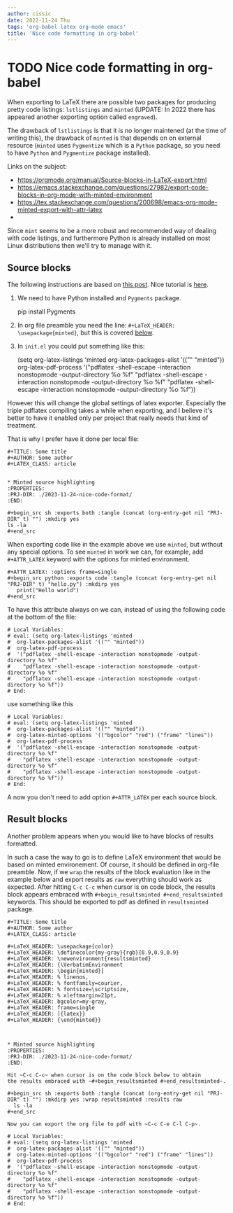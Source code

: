 ```yaml
---
author: cissic
date: 2022-11-24 Thu
tags: 'org-babel latex org-mode emacs'
title: 'Nice code formatting in org-babel'
---
```



# TODO Nice code formatting in org-babel

When exporting to LaTeX there are possible two packages for producing
pretty code listings: `lstlistings` and `minted` (UPDATE: In 2022 there
has appeared another exporting option called `engraved`).

The drawback of `lstlistings` is that it is no longer maintened (at the time
of writing this), the drawback of `minted` is that depends on
on external resource (`minted` uses `Pygmentize` which is a `Python` package,
so you need to have `Python` and `Pygmentize` package installed).

Links on the subject:

-   <https://orgmode.org/manual/Source-blocks-in-LaTeX-export.html>
-   <https://emacs.stackexchange.com/questions/27982/export-code-blocks-in-org-mode-with-minted-environment>
-   <https://tex.stackexchange.com/questions/200698/emacs-org-mode-minted-export-with-attr-latex>
-   

Since `mint` seems to be a more robust and recommended way of dealing with
code listings, and furthermore Python is already installed on most
Linux distributions then we'll try to manage with it.


## Source blocks

The following instructions are based on
[this post](https://stackoverflow.com/questions/46438516/how-to-encapsualte-code-blocks-into-a-frame-when-exporting-to-pdf).
Nice tutorial is [here](https://orgmode.org/worg/org-tutorials/org-latex-export.html).

1.  We need to have Python installed and `Pygments` package.

    
    pip install Pygments

1.  In org file preamble you need the line: `#+LaTeX_HEADER: \usepackage{minted}`, but
    this is covered [below](#org05e6231).

2.  In `init.el` you could put something like this: <a id="org05e6231"></a>

    
    (setq org-latex-listings 'minted
       org-latex-packages-alist '(("" "minted"))
       org-latex-pdf-process
       '("pdflatex -shell-escape -interaction nonstopmode -output-directory %o %f"
         "pdflatex -shell-escape -interaction nonstopmode -output-directory %o %f"
         "pdflatex -shell-escape -interaction nonstopmode -output-directory %o %f"))

However this will change the global settings of latex exporter.
Especially the triple pdflatex compiling takes a while when exporting, and I believe
it's better to have it enabled only per project that really needs that kind of treatment.

That is why I prefer have it done per local file:

    
    #+TITLE: Some title
    #+AUTHOR: Some author
    #+LATEX_CLASS: article
    
    
    * Minted source highlighting
    :PROPERTIES:
    :PRJ-DIR: ./2023-11-24-nice-code-format/
    :END:  
    
    #+begin_src sh :exports both :tangle (concat (org-entry-get nil "PRJ-DIR" t) "") :mkdirp yes
    ls -la 
    #+end_src

When exporting code like in the example above we use `minted`, but without any
special options. To see `minted` in work we can, for example, add `#+ATTR_LATEX` keyword
with the options for minted environment.

    #+ATTR_LATEX: :options frame=single
    #+begin_src python :exports code :tangle (concat (org-entry-get nil "PRJ-DIR" t) "hello.py") :mkdirp yes 
       print("Hello world")
    #+end_src

To have this attribute always on we can, instead of using the following code
at the bottom of the file:

    
    # Local Variables:
    # eval: (setq org-latex-listings 'minted
    #  org-latex-packages-alist '(("" "minted"))
    #  org-latex-pdf-process
    #  '("pdflatex -shell-escape -interaction nonstopmode -output-directory %o %f"
    #    "pdflatex -shell-escape -interaction nonstopmode -output-directory %o %f"
    #    "pdflatex -shell-escape -interaction nonstopmode -output-directory %o %f"))
    # End:

use something like this

    
    # Local Variables:
    # eval: (setq org-latex-listings 'minted
    #  org-latex-packages-alist '(("" "minted"))
    #  org-latex-minted-options '(("bgcolor" "red") ("frame" "lines"))
    #  org-latex-pdf-process
    #  '("pdflatex -shell-escape -interaction nonstopmode -output-directory %o %f"
    #    "pdflatex -shell-escape -interaction nonstopmode -output-directory %o %f"
    #    "pdflatex -shell-escape -interaction nonstopmode -output-directory %o %f"))
    # End:

A now you don't need to add option `#+ATTR_LATEX` per each source block.


## Result blocks

Another problem appears when you would like to have blocks of results
formatted.

In such a case the way to go is to define LaTeX environment
that would be based on minted environement.
Of course, it should be defined in org-file preamble.
Now, if we `wrap` the results of the block evaluation like in the example
below and export results as `raw` everything should work as expected.
After hitting `C-c C-c` when cursor is on code block, the results
block appears embraced with `#+begin_resultsminted #+end_resultsminted`
keywords. This should be exported to pdf as defined
in `resultsminted` package.

    
    #+TITLE: Some title
    #+AUTHOR: Some author
    #+LATEX_CLASS: article
    
    #+LaTeX_HEADER: \usepackage{color}
    #+LaTeX_HEADER: \definecolor{my-gray}{rgb}{0.9,0.9,0.9}
    #+LaTeX_HEADER: \newenvironment{resultsminted}
    #+LaTeX_HEADER: {\VerbatimEnvironment
    #+LaTeX_HEADER: \begin{minted}[
    #+LaTeX_HEADER: % linenos,
    #+LaTeX_HEADER: % fontfamily=courier,
    #+LaTeX_HEADER: % fontsize=\scriptsize,
    #+LaTeX_HEADER: % xleftmargin=21pt,
    #+LaTeX_HEADER: bgcolor=my-gray,
    #+LaTeX_HEADER: frame=single
    #+LaTeX_HEADER: ]{latex}}
    #+LaTeX_HEADER: {\end{minted}}
    
    
    
    * Minted source highlighting
    :PROPERTIES:
    :PRJ-DIR: ./2023-11-24-nice-code-format/
    :END:  
    
    Hit ~C-c C-c~ when cursor is on the code block below to obtain
    the results embraced with ~#+begin_resultsminted #+end_resultsminted~.
    
    #+begin_src sh :exports both :tangle (concat (org-entry-get nil "PRJ-DIR" t) "") :mkdirp yes :wrap resultsminted :results raw
      ls -la 
    #+end_src
    
    Now you can export the org file to pdf with ~C-c C-e C-l C-p~.
    
    # Local Variables:
    # eval: (setq org-latex-listings 'minted
    #  org-latex-packages-alist '(("" "minted"))
    #  org-latex-minted-options '(("bgcolor" "red") ("frame" "lines"))
    #  org-latex-pdf-process
    #  '("pdflatex -shell-escape -interaction nonstopmode -output-directory %o %f"
    #    "pdflatex -shell-escape -interaction nonstopmode -output-directory %o %f"
    #    "pdflatex -shell-escape -interaction nonstopmode -output-directory %o %f"))
    # End:

